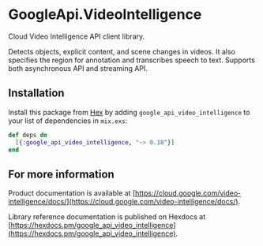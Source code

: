 # GoogleApi.VideoIntelligence

Cloud Video Intelligence API client library.

Detects objects, explicit content, and scene changes in videos. It also specifies the region for annotation and transcribes speech to text. Supports both asynchronous API and streaming API.

## Installation

Install this package from [Hex](https://hex.pm) by adding
`google_api_video_intelligence` to your list of dependencies in `mix.exs`:

```elixir
def deps do
  [{:google_api_video_intelligence, "~> 0.18"}]
end
```

## For more information

Product documentation is available at [https://cloud.google.com/video-intelligence/docs/](https://cloud.google.com/video-intelligence/docs/).

Library reference documentation is published on Hexdocs at
[https://hexdocs.pm/google_api_video_intelligence](https://hexdocs.pm/google_api_video_intelligence).
